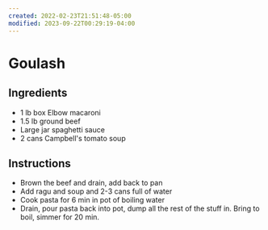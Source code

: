 ```yaml
---
created: 2022-02-23T21:51:48-05:00
modified: 2023-09-22T00:29:19-04:00
---
```


# Goulash

## Ingredients
- 1 lb box Elbow macaroni
- 1.5 lb ground beef
- Large jar spaghetti sauce
- 2 cans Campbell's tomato soup

## Instructions
- Brown the beef and drain, add back to pan
- Add ragu and soup and 2-3 cans full of water
- Cook pasta for 6 min in pot of boiling water
- Drain, pour pasta back into pot, dump all the rest of the stuff in.  Bring to boil, simmer for 20 min.
